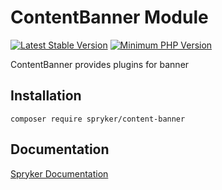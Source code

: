 # ContentBanner Module
[![Latest Stable Version](https://poser.pugx.org/spryker/content-banner/v/stable.svg)](https://packagist.org/packages/spryker/content-banner)
[![Minimum PHP Version](https://img.shields.io/badge/php-%3E%3D%207.4-8892BF.svg)](https://php.net/)

ContentBanner provides plugins for banner

## Installation

```
composer require spryker/content-banner
```

## Documentation

[Spryker Documentation](https://docs.spryker.com)
